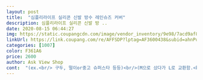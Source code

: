 ```yaml
---
layout: post 
title:  "심플리라이프 실리콘 신발 방수 레인슈즈 커버" 
description: 심플리라이프 실리콘 신발 방 ..
date: 2020-08-15 06:44:27 
img: https://static.coupangcdn.com/image/vendor_inventory/9e98/7acd9af84d974edea01d3d7f053bd61054e1674df1408290053b892e73ed.jpg 
linkUrl: https://link.coupang.com/re/AFFSDP?lptag=AF3600438&subid=ahnPublicAsk&pageKey=251317819&itemId=792812584&vendorItemId=5012170813&traceid=V0-113-cb25931e5e8b34fa 
categories: [1007] 
color: F361A6 
price: 2600 
author: Ask View Shop 
cont:  "(ex.<br/> 구두, 떨이or중고 슈퍼스타 등등)<br/>(M으로 샀다가 L로 교환함.<br/> 250이면 L사이즈, 280이라면 비추)<br/> 사용 후기<br/> 고무 방수커버가 신발+발목까지 감싸서 방수엔 확실히 좋지만 신고 벗기가 불편함.<br/> 신발을 신고 벗는일이 있을 땐 손이 많이감.<br/><br/> 바닥이 고무라서 포장된 도로나 대리석같은 곳에선 미끄러지고 사용 후엔 많이 더러워져서 매번 빨아야 하는게 매우 귀찮음<br/> 커버가 타이트해서 권장 사이즈보다 크게 구매해야 함.<br/><br/> 확실히 방수+오염방지까지 돼서 좋지만 여러모로 불편함.<br/><br/>결론은 착용감 좋다.<br/> 실리콘 나름 튼튼한 느낌이다.<br/> 일할때는 못신고 잠깐 외출용도로 좋다.<br/> 끝<br/>배송빠랏어요<br/>비상용으로 좋겟네요 급할때 봉지보다는 낳아요 ㅎ<br/>설명에 기재돼있는 사이즈보다 10mm정도 넉넉하게 구매하세요.<br/><br/>신발만 안 젖으면되지 모양은 별 상관없어서 이쁨 더좋지만 만족합니다<br/>여름에 마부츠 잘 신는데 갑자기 비올때<br/>일할때 신으려고 삿어요 장화는 착용감이 별로라 기쁜맘으로 운동화에 커버를 씌우고 집을 나서는 순간!!!!!  물이 묻으니까 미끄럽네요 ㅠㅠ 일할때는 못신겠어요 하지만 제 사이즈가 275인대 L사이즈 딱 맞고 착용감은 좋아요.<br/> 일상에서 잠깐잠깐 신을때 써야겠어요.<br/><br/>호기심에 한번 쯤 구매해서 사용해 보는건 좋지만 그게 아니라면 비오는 날엔 우천에 강하면서 비싸지 않은 막신발이 좋을 듯 ^^<br/>" 
---
```

